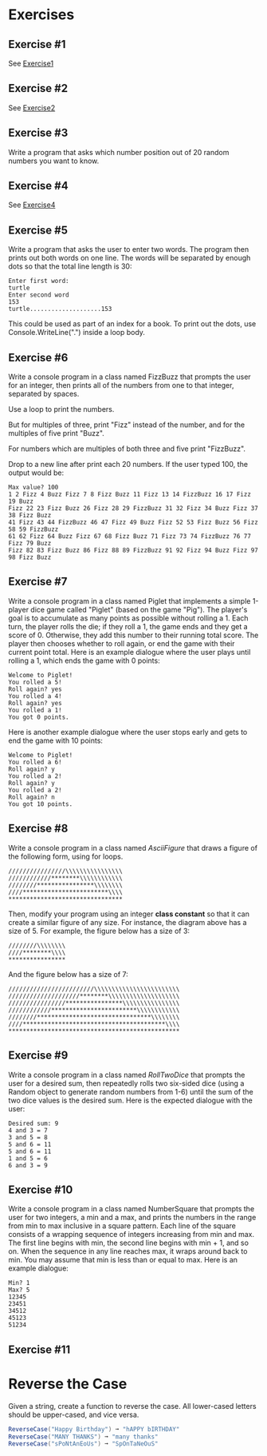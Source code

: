# Exercises

## Exercise #1

See [Exercise1](./Loops/Exercise1)

## Exercise #2

See [Exercise2](./Loops/Exercise2)

## Exercise #3

Write a program that asks which number position out of 20 random numbers you want to know. 

## Exercise #4

See [Exercise4](./Loops/Exercise4)

## Exercise #5

Write a program that asks the user to enter two words. The program then prints out both words on one line.
The words will be separated by enough dots so that the total line length is 30:

```
Enter first word:
turtle
Enter second word
153
turtle....................153
```

This could be used as part of an index for a book. To print out the dots, use Console.WriteLine(".")
 inside a loop body.

## Exercise #6

Write a console program in a class named FizzBuzz that prompts the user for an integer,
then prints all of the numbers from one to that integer, separated by spaces.
 
Use a loop to print the numbers.
 
But for multiples of three, print "Fizz" instead of the number, and for the multiples of five print "Buzz".
 
For numbers which are multiples of both three and five print "FizzBuzz".
 
Drop to a new line after print each 20 numbers. If the user typed 100, the output would be:

```
Max value? 100
1 2 Fizz 4 Buzz Fizz 7 8 Fizz Buzz 11 Fizz 13 14 FizzBuzz 16 17 Fizz 19 Buzz
Fizz 22 23 Fizz Buzz 26 Fizz 28 29 FizzBuzz 31 32 Fizz 34 Buzz Fizz 37 38 Fizz Buzz
41 Fizz 43 44 FizzBuzz 46 47 Fizz 49 Buzz Fizz 52 53 Fizz Buzz 56 Fizz 58 59 FizzBuzz
61 62 Fizz 64 Buzz Fizz 67 68 Fizz Buzz 71 Fizz 73 74 FizzBuzz 76 77 Fizz 79 Buzz
Fizz 82 83 Fizz Buzz 86 Fizz 88 89 FizzBuzz 91 92 Fizz 94 Buzz Fizz 97 98 Fizz Buzz 
```

## Exercise #7

Write a console program in a class named Piglet that implements a simple 1-player dice game 
called "Piglet" (based on the game "Pig"). The player's goal is to accumulate as many points 
as possible without rolling a 1. Each turn, the player rolls the die; if they roll a 1,
the game ends and they get a score of 0. Otherwise, they add this number to their running total score.
The player then chooses whether to roll again, or end the game with their current point total.
Here is an example dialogue where the user plays until rolling a 1, which ends the game with 0 points:

```
Welcome to Piglet!
You rolled a 5!
Roll again? yes
You rolled a 4!
Roll again? yes
You rolled a 1!
You got 0 points.
```

Here is another example dialogue where the user stops early and gets to end the game with 10 points:

```
Welcome to Piglet!
You rolled a 6!
Roll again? y
You rolled a 2!
Roll again? y
You rolled a 2!
Roll again? n
You got 10 points.
```

## Exercise #8

Write a console program in a class named *AsciiFigure* that draws a figure of the following form,
using for loops.

```
////////////////\\\\\\\\\\\\\\\\
////////////********\\\\\\\\\\\\
////////****************\\\\\\\\
////************************\\\\
********************************
```

Then, modify your program using an integer **class constant** so that it can create a similar figure
of any size. For instance, the diagram above has a size of 5. For example, the figure below has a size of 3:

```
////////\\\\\\\\
////********\\\\
****************
```

And the figure below has a size of 7:

```
////////////////////////\\\\\\\\\\\\\\\\\\\\\\\\
////////////////////********\\\\\\\\\\\\\\\\\\\\
////////////////****************\\\\\\\\\\\\\\\\
////////////************************\\\\\\\\\\\\
////////********************************\\\\\\\\
////****************************************\\\\
************************************************
```

## Exercise #9

Write a console program in a class named *RollTwoDice* that prompts the user for a desired sum,
then repeatedly rolls two six-sided dice (using a Random object to generate 
random numbers from 1-6) until the sum of the two dice values is the desired sum.
Here is the expected dialogue with the user:

```
Desired sum: 9
4 and 3 = 7
3 and 5 = 8
5 and 6 = 11
5 and 6 = 11
1 and 5 = 6
6 and 3 = 9
```

## Exercise #10

Write a console program in a class named NumberSquare that prompts the user for two integers,
a min and a max, and prints the numbers in the range from min to max inclusive in a square pattern.
Each line of the square consists of a wrapping sequence of integers increasing from min and max.
The first line begins with min, the second line begins with min + 1, and so on.
When the sequence in any line reaches max, it wraps around back to min.
You may assume that min is less than or equal to max. Here is an example dialogue:

```
Min? 1
Max? 5
12345
23451
34512
45123
51234
```

## Exercise #11
# Reverse the Case
Given a string, create a function to reverse the case. All lower-cased letters should be upper-cased, and vice versa.

```C#
ReverseCase("Happy Birthday") ➞ "hAPPY bIRTHDAY"
ReverseCase("MANY THANKS") ➞ "many thanks"
ReverseCase("sPoNtAnEoUs") ➞ "SpOnTaNeOuS"
```